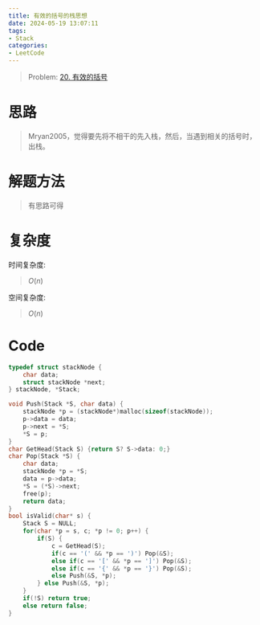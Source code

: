 ```yaml
---
title: 有效的括号的栈思想
date: 2024-05-19 13:07:11
tags:
- Stack
categories:
- LeetCode
---
```



> Problem: [20. 有效的括号](https://leetcode.cn/problems/valid-parentheses/description/)

# 思路

> Mryan2005，觉得要先将不相干的先入栈，然后，当遇到相关的括号时，出栈。

# 解题方法

> 有思路可得

# 复杂度

时间复杂度:
> $O(n)$

空间复杂度:
> $O(n)$

# Code

```C []
typedef struct stackNode {
    char data;
    struct stackNode *next;
} stackNode, *Stack;

void Push(Stack *S, char data) {
    stackNode *p = (stackNode*)malloc(sizeof(stackNode));
    p->data = data;
    p->next = *S;
    *S = p;
}
char GetHead(Stack S) {return S? S->data: 0;}
char Pop(Stack *S) {
    char data;
    stackNode *p = *S;
    data = p->data;
    *S = (*S)->next;
    free(p);
    return data;
}
bool isValid(char* s) {
    Stack S = NULL;
    for(char *p = s, c; *p != 0; p++) {
        if(S) {
            c = GetHead(S);
            if(c == '(' && *p == ')') Pop(&S);
            else if(c == '[' && *p == ']') Pop(&S);
            else if(c == '{' && *p == '}') Pop(&S);
            else Push(&S, *p);
        } else Push(&S, *p);
    }
    if(!S) return true;
    else return false;
}
```
  